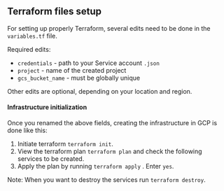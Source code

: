 ## Terraform files setup

For setting up properly Terraform, several edits need to be done in the `variables.tf` file.

Required edits:
* `credentials` - path to your Service account `.json`
* `project` - name of the created project
* `gcs_bucket_name` - must be globally unique

Other edits are optional, depending on your location and region.

#### Infrastructure initialization

Once you renamed the above fields, creating the infrastructure in GCP is done like this:

1. Initiate terraform `terraform init`.
2. View the terraform plan `terraform plan` and check the following services to be created.
3. Apply the plan by running `terraform apply` . Enter `yes`.

Note: When you want to destroy the services run `terraform destroy`.